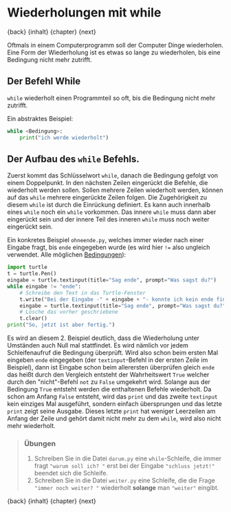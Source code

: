 # Wiederholungen mit while

{back} {inhalt} {chapter} {next}

Oftmals in einem Computerprogramm soll der Computer Dinge wiederholen. Eine Form der Wiederholung ist es etwas so lange zu wiederholen, bis eine Bedingung nicht mehr zutrifft.

## Der Befehl While

`while` wiederholt einen Programmteil so oft, bis die Bedingung nicht mehr zutrifft.

Ein abstraktes Beispiel:

```python
while <Bedingung>:
    print("ich werde wiederholt")
```

## Der Aufbau des `while` Befehls.

Zuerst kommt das Schlüsselwort `while`, danach die Bedingung gefolgt von einem Doppelpunkt. In den nächsten Zeilen eingerückt die Befehle, die wiederholt werden sollen. Sollen mehrere Zeilen wiederholt werden, können auf das `while` mehrere eingerückte Zeilen folgen. Die Zugehörigkeit zu diesem `while` ist durch die Einrückung definiert. Es kann auch innerhalb eines `while` noch ein `while` vorkommen. Das innere `while` muss dann aber eingerückt sein und der innere Teil des inneren `while` muss noch weiter eingerückt sein.

Ein konkretes Beispiel `ohneende.py`, welches immer wieder nach einer Eingabe fragt, bis `ende` eingegeben wurde (es wird hier `!=` also ungleich verwendet. Alle möglichen  [Bedingungen](Bedingungen.md)):

```python
import turtle
t = turtle.Pen()
eingabe = turtle.textinput(title="Sag ende", prompt="Was sagst du?")
while eingabe != "ende":
    # Schreibe den Text in das Turtle-Fenster
    t.write("Bei der Eingabe -" + eingabe + "- konnte ich kein ende finden")
    eingabe = turtle.textinput(title="Sag ende", prompt="Was sagst du?")
    # Lösche das vorher geschriebene
    t.clear()
print("So, jetzt ist aber fertig.")
```

Es wird an diesem 2. Beispiel deutlich, dass die Wiederholung unter Umständen auch Null mal stattfindet. Es wird nämlich vor jedem Schleifenaufruf die Bedingung überprüft. Wird also schon beim ersten Mal eingeben `ende` eingegeben (der `textinput`-Befehl in der ersten Zeile im Beispiel), dann ist Eingabe schon beim allerersten überprüfen gleich `ende` das heißt durch den Vergleich entsteht der Wahrheitswert `True` welcher durch den "nicht"-Befehl `not` zu `False` umgekehrt wird. Solange aus der Bedingung `True` entsteht werden die enthaltenen Befehle wiederholt. Da schon am Anfang `False` entsteht, wird das `print` und das zweite `textinput` kein einziges Mal ausgeführt, sondern einfach übersprungen und das letzte `print` zeigt seine Ausgabe. Dieses letzte `print` hat weniger Leerzeilen am Anfang der Zeile und gehört damit nicht mehr zu dem `while`, wird also nicht mehr wiederholt.

> ### Übungen
>
> 1. Schreiben Sie in die Datei `darum.py` eine `while`-Schleife, die immer fragt `"warum soll ich? "` erst bei der Eingabe `"schluss jetzt!"` beendet sich die Schleife.
> 1. Schreiben Sie in die Datei `weiter.py` eine Schleife, die die Frage `"immer noch weiter? "` wiederholt **solange** man `"weiter"` eingibt.

{back} {inhalt} {chapter} {next}
